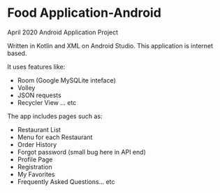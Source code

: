 # Food Application-Android
April 2020 Android Application Project

Written in Kotlin and XML on Android Studio. 
This application is internet based. 

It uses features like:
- Room (Google MySQLite inteface)
- Volley
- JSON requests
- Recycler View ... etc

The app includes pages such as:
- Restaurant List
- Menu for each Restaurant
- Order History
- Forgot password (small bug here in API end)
- Profile Page
- Registration
- My Favorites
- Frequently Asked Questions... etc

